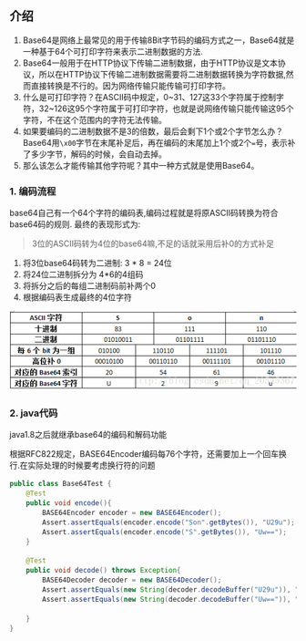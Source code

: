 ## 介绍

1. Base64是网络上最常见的用于传输8Bit字节码的编码方式之一，Base64就是一种基于64个可打印字符来表示二进制数据的方法.
2. Base64一般用于在HTTP协议下传输二进制数据，由于HTTP协议是文本协议，所以在HTTP协议下传输二进制数据需要将二进制数据转换为字符数据,然而直接转换是不行的。因为网络传输只能传输可打印字符。
3. 什么是可打印字符？在ASCII码中规定，0~31、127这33个字符属于控制字符，32~126这95个字符属于可打印字符，也就是说网络传输只能传输这95个字符，不在这个范围内的字符无法传输。
4. 如果要编码的二进制数据不是3的倍数，最后会剩下1个或2个字节怎么办？Base64用`\x00`字节在末尾补足后，再在编码的末尾加上1个或2个`=`号，表示补了多少字节，解码的时候，会自动去掉。
5. 那么该怎么才能传输其他字符呢？其中一种方式就是使用Base64。

### 1. 编码流程

base64自己有一个64个字符的编码表,编码过程就是将原ASCII码转换为符合base64码的规则. 最终的表现形式为:

> 3位的ASCII码转为4位的base64嘛,不足的话就采用后补0的方式补足

1. 将3位base64码转为二进制: 3 * 8 = 24位
2. 将24位二进制拆分为 4*6的4组码
3. 将拆分之后的每组二进制码前补两个0
4. 根据编码表生成最终的4位字符

![decode](./img/encode.png)

### 2.  java代码

java1.8之后就继承base64的编码和解码功能

根据RFC822规定，BASE64Encoder编码每76个字符，还需要加上一个回车换行.在实际处理的时候要考虑换行符的问题

```java
public class Base64Test {
    @Test
    public void encode(){
        BASE64Encoder encoder = new BASE64Encoder();
        Assert.assertEquals(encoder.encode("Son".getBytes()), "U29u");
        Assert.assertEquals(encoder.encode("S".getBytes()), "Uw==");
    }

    @Test
    public void decode() throws Exception{
        BASE64Decoder decoder = new BASE64Decoder();
        Assert.assertEquals(new String(decoder.decodeBuffer("U29u")), "Son");
        Assert.assertEquals(new String(decoder.decodeBuffer("Uw==")), "S");

    }
}
```


